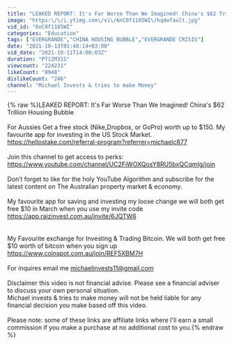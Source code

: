 ```yaml
---
title: "LEAKED REPORT: It's Far Worse Than We Imagined! China's $62 Trillion Housing Bubble"
image: "https:\/\/i.ytimg.com\/vi\/6nC0f1185WI\/hqdefault.jpg"
vid_id: "6nC0f1185WI"
categories: "Education"
tags: ["EVERGRANDE","CHINA HOUSING BUBBLE","EVERGRANDE CRISIS"]
date: "2021-10-13T01:48:14+03:00"
vid_date: "2021-10-11T14:00:03Z"
duration: "PT12M31S"
viewcount: "224231"
likeCount: "8948"
dislikeCount: "246"
channel: "Michael Invests & tries to make Money"
---
```

{% raw %}LEAKED REPORT: It's Far Worse Than We Imagined! China's $62 Trillion Housing Bubble<br /><br />For Aussies Get a free stock (Nike,Dropbox, or GoPro) worth up to $150. My favourite app for investing in the US Stock Market. <a rel="nofollow" target="blank" href="https://hellostake.com/referral-program?referrer=michaelc877">https://hellostake.com/referral-program?referrer=michaelc877</a><br /><br />Join this channel to get access to perks:<br /><a rel="nofollow" target="blank" href="https://www.youtube.com/channel/UC2FiWOXQosY8RU5bxQCqmIg/join">https://www.youtube.com/channel/UC2FiWOXQosY8RU5bxQCqmIg/join</a><br /><br />Don’t forget to like for the holy YouTube Algorithm and subscribe for the latest content on The Australian property market &amp; economy.<br /><br />My favourite app for saving and investing my loose change we will both get free $10 in March when you use my invite code <a rel="nofollow" target="blank" href="https://app.raizinvest.com.au/invite/6JQTW6">https://app.raizinvest.com.au/invite/6JQTW6</a><br /><br /><br />My Favourite exchange for Investing &amp; Trading Bitcoin. We will both get free $10 worth of bitcoin when you sign up <a rel="nofollow" target="blank" href="https://www.coinspot.com.au/join/REF5XBM7H">https://www.coinspot.com.au/join/REF5XBM7H</a><br /><br />For inquires email me michaelinvests11@gmail.com<br /><br />Disclaimer this video is not financial advise. Please see a financial adviser to discuss your own personal situation.<br />Michael invests &amp; tries to make money will not be held liable for any financial decision you make based off this video.<br /><br />Please note: some of these links are affiliate links where I'll earn a small commission if you make a purchase at no additional cost to you.{% endraw %}
